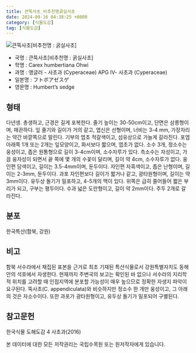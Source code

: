 ```yaml
---
title: 큰뚝사초_비추천명굵실사초
date: 2024-09-16 04:38:25 +0800
category: [식물도감]
tag: [식물도감]
---
```




![큰뚝사초[비추천명 : 굵실사초]](/fileUpload/plants/basic/illustration/34088_illustration_th2.jpg)
- 국명 : 큰뚝사초[비추천명 : 굵실사초]
- 학명 : Carex humbertiana Ohwi
- 과명 : 앵글러 - 사초과 (Cyperaceae) APG Ⅳ- 사초과 (Cyperaceae)
- 일본명 : フトボアゼスゲ
- 영문명 : Humbert’s sedge


## 형태
다년생. 총생하고, 근경은 길게 포복한다. 줄기 높이는 30-50cm이고, 단면은 삼릉형이며, 매끈하다. 잎 줄기와 길이가 거의 같고, 엽신은 선형이며, 너비는 3-4 mm, 가장자리는 약간 바깥쪽으로 말린다. 기부의 엽초 적갈색이고, 섬유상으로 가늘게 갈라진다. 포엽 아래쪽 1개 또는 2개는 잎모양이고, 화서보다 짧으며, 엽초가 없다. 소수 3개, 정소수는 웅성이고, 좁은 원통형으로 길이 3-4cm이며, 소수자루가 있다. 측소수는 자성이고, 가끔 웅자성이 되면서 끝 쪽에 몇 개의 수꽃이 달리며, 길이 약 4cm, 소수자루가 없다. 웅인편 담색이고, 길이는 3.5-4mm이며, 둔두이다. 자인편 자흑색이고, 좁은 난형이며, 길이는 2-3mm, 둔두이다. 과포 자인편보다 길이가 짧거나 같고, 광타원형이며, 길이는 약 3mm이다. 유두상 돌기가 밀포하고, 4-5개의 맥이 있다. 위쪽은 급히 줄어들어 짧은 부리가 되고, 구부는 평두이다. 수과 넓은 도란형이고, 길이 약 2mm이다. 주두 2개로 갈라진다.
## 분포
한국특산(함북, 강원)
## 비고
함북 서수라에서 채집된 표본을 근거로 최초 기재된 특산식물로서 강원특별자치도 동해안의 석호에서 자생한다. 현재까지 주변국의 보고는 확인된 바 없으나 서수라의 지리학적 위치를 고려할 때 인접지역에 분포할 가능성이 매우 높으므로 정확한 자생지 파악이 요구된다. 뚝사초(C. appendiculata)와 비슷하지만 정소수 한 개만 웅성이고, 그 아래의 것은 자소수이다. 또한 과포가 광타원형이고, 유두상 돌기가 밀포되어 구별된다.
## 참고문헌
한국식물 도해도감 4 사초과(2016)






본 데이터에 대한 모든 저작권리는 국립수목원 또는 원저작자에게 있습니다.
